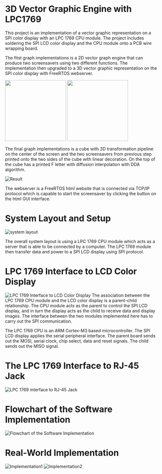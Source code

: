 # 3D Vector Graphic Engine with LPC1769 #

This project is an implementation of a vector graphic representation on a SPI color display with an LPC 1769 CPU module. The project includes soldering the SPI LCD color display and the CPU module onto a PCB wire wrapping board. 

The fitst graph implementations is a 2D vector graph engine that can produce two screensavers using two different functions. The implementation then upgraded to a 3D vector graphic representation on the SPI color display with FreeRTOS webserver. 

<img src="https://github.com/LeGriffon/3d_vector_graphic_engine_LPC1769/blob/master/imgs/IMG_3999.jpg?raw=true" width="200"> <img src="https://github.com/LeGriffon/3d_vector_graphic_engine_LPC1769/blob/master/imgs/IMG_4017.jpg?raw=true" width="200">


The final graph implementations is a cube with 3D transformation pipeline on the center of the screen and the two screensavers from previous step printed onto the two sides of the cube with linear decoration. On the top of the cube has a printed F letter with diffusion interpolation with DDA algorithm. 

![Result](https://github.com/LeGriffon/3d_vector_graphic_engine_LPC1769/blob/master/imgs/IMG_5224.jpg?raw=true)

The webserver is a FreeRTOS html website that is connected via TCP/IP protocol which is capable to start the screensaver by clicking the button on the html GUI interface.



# System Layout and Setup #
![system layout](https://github.com/LeGriffon/3d_vector_graphic_engine_LPC1769/blob/master/imgs/System%20Layout%20and%20Setup.jpg?raw=true)

The overall system layout is using a LPC 1769 CPU module which acts as a server that is able to be connected by a computer. The LPC 1769 module then transfer data and power to a SPI LCD display using SPI protocol.

# LPC 1769 Interface to LCD Color Display #
![LPC 1769 Interface to LCD Color Display](https://github.com/LeGriffon/3d_vector_graphic_engine_LPC1769/blob/master/imgs/SPI%20display%20connection.png?raw=true)
The association between the LPC 1769 CPU module and the LCD color display is a parent-child relationship. The CPU module acts as the parent to control the SPI LCD display, and in turn the display acts as the child to receive data and display images. The interface between the two modules implemented here has to carry out the SPI communication.

The LPC 1769 CPU is an ARM Cortex-M3 based microcontroller. The SPI LCD display applies the serial peripheral interface. The parent board sends out the MOSI, serial clock, chip select, data and reset signals. The child sends out the MISO signal.

# The LPC 1769 Interface to RJ-45 Jack #
![LPC 1769 interface to RJ-45 Jack](https://github.com/LeGriffon/3d_vector_graphic_engine_LPC1769/blob/master/imgs/The%20LPC%201769%20interface%20to%20RJ-45%20Jack.jpg?raw=true)

# Flowchart of the Software Implementation #
![Flowchart of the Software Implementation](https://github.com/LeGriffon/3d_vector_graphic_engine_LPC1769/blob/master/imgs/The%20flowchart%20of%20the%20software%20implementation.jpg?raw=true)

# Real-World Implementation #

![Implementation1](https://github.com/LeGriffon/3d_vector_graphic_engine_LPC1769/blob/master/imgs/IMG_5227.jpg?raw=true)
![Implementation2](https://github.com/LeGriffon/3d_vector_graphic_engine_LPC1769/blob/master/imgs/IMG_5228.jpg?raw=true)

